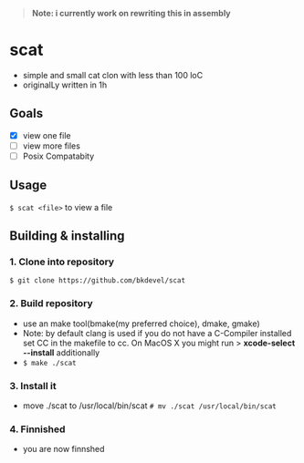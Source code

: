 > **Note: i currently work on rewriting this in assembly**
# scat
- simple and small cat clon with less than 100 loC
- originalLy written in 1h

## Goals
- [x] view one file
- [ ] view more files
- [ ] Posix Compatabity

## Usage
`$ scat <file>` to view a file

## Building & installing
### 1. Clone into repository 
`$ git clone https://github.com/bkdevel/scat`
### 2. Build repository 
- use an make tool(bmake(my preferred choice), dmake, gmake)
- Note: by default clang is used if you do not have a C-Compiler installed set CC in the makefile to cc. On MacOS X you might run > **xcode-select --install** additionally
- `$ make ./scat`
### 3. Install it
- move ./scat to /usr/local/bin/scat
`# mv ./scat /usr/local/bin/scat`
### 4. Finnished
- you are now finnshed
